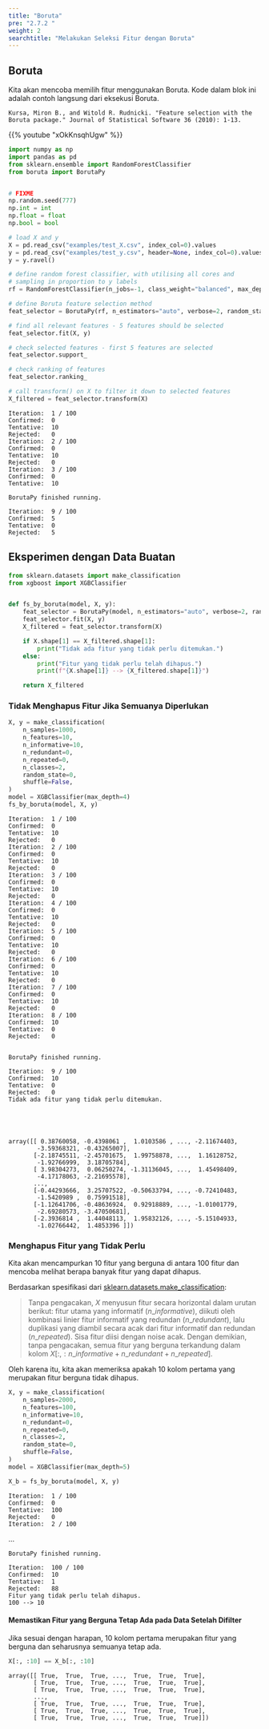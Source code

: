 ```yaml
---
title: "Boruta"
pre: "2.7.2 "
weight: 2
searchtitle: "Melakukan Seleksi Fitur dengan Boruta"
---
```


## Boruta
Kita akan mencoba memilih fitur menggunakan Boruta. Kode dalam blok ini adalah contoh langsung dari eksekusi Boruta.

`Kursa, Miron B., and Witold R. Rudnicki. "Feature selection with the Boruta package." Journal of Statistical Software 36 (2010): 1-13.`

{{% youtube "xOkKnsqhUgw" %}}


```python
import numpy as np
import pandas as pd
from sklearn.ensemble import RandomForestClassifier
from boruta import BorutaPy


# FIXME
np.random.seed(777)
np.int = int
np.float = float
np.bool = bool
```


```python
# load X and y
X = pd.read_csv("examples/test_X.csv", index_col=0).values
y = pd.read_csv("examples/test_y.csv", header=None, index_col=0).values
y = y.ravel()

# define random forest classifier, with utilising all cores and
# sampling in proportion to y labels
rf = RandomForestClassifier(n_jobs=-1, class_weight="balanced", max_depth=5)

# define Boruta feature selection method
feat_selector = BorutaPy(rf, n_estimators="auto", verbose=2, random_state=1)

# find all relevant features - 5 features should be selected
feat_selector.fit(X, y)

# check selected features - first 5 features are selected
feat_selector.support_

# check ranking of features
feat_selector.ranking_

# call transform() on X to filter it down to selected features
X_filtered = feat_selector.transform(X)
```

    Iteration: 	1 / 100
    Confirmed: 	0
    Tentative: 	10
    Rejected: 	0
    Iteration: 	2 / 100
    Confirmed: 	0
    Tentative: 	10
    Rejected: 	0
    Iteration: 	3 / 100
    Confirmed: 	0
    Tentative: 	10
    
    BorutaPy finished running.
    
    Iteration: 	9 / 100
    Confirmed: 	5
    Tentative: 	0
    Rejected: 	5
    
## Eksperimen dengan Data Buatan

```python
from sklearn.datasets import make_classification
from xgboost import XGBClassifier


def fs_by_boruta(model, X, y):
    feat_selector = BorutaPy(model, n_estimators="auto", verbose=2, random_state=1)
    feat_selector.fit(X, y)
    X_filtered = feat_selector.transform(X)

    if X.shape[1] == X_filtered.shape[1]:
        print("Tidak ada fitur yang tidak perlu ditemukan.")
    else:
        print("Fitur yang tidak perlu telah dihapus.")
        print(f"{X.shape[1]} --> {X_filtered.shape[1]}")

    return X_filtered
```

### Tidak Menghapus Fitur Jika Semuanya Diperlukan


```python
X, y = make_classification(
    n_samples=1000,
    n_features=10,
    n_informative=10,
    n_redundant=0,
    n_repeated=0,
    n_classes=2,
    random_state=0,
    shuffle=False,
)
model = XGBClassifier(max_depth=4)
fs_by_boruta(model, X, y)
```

    Iteration: 	1 / 100
    Confirmed: 	0
    Tentative: 	10
    Rejected: 	0
    Iteration: 	2 / 100
    Confirmed: 	0
    Tentative: 	10
    Rejected: 	0
    Iteration: 	3 / 100
    Confirmed: 	0
    Tentative: 	10
    Rejected: 	0
    Iteration: 	4 / 100
    Confirmed: 	0
    Tentative: 	10
    Rejected: 	0
    Iteration: 	5 / 100
    Confirmed: 	0
    Tentative: 	10
    Rejected: 	0
    Iteration: 	6 / 100
    Confirmed: 	0
    Tentative: 	10
    Rejected: 	0
    Iteration: 	7 / 100
    Confirmed: 	0
    Tentative: 	10
    Rejected: 	0
    Iteration: 	8 / 100
    Confirmed: 	10
    Tentative: 	0
    Rejected: 	0
    
    
    BorutaPy finished running.
    
    Iteration: 	9 / 100
    Confirmed: 	10
    Tentative: 	0
    Rejected: 	0
    Tidak ada fitur yang tidak perlu ditemukan.
    




    array([[ 0.38760058, -0.4398061 ,  1.0103586 , ..., -2.11674403,
            -3.59368321, -0.43265007],
           [-2.18745511, -2.45701675,  1.99758878, ...,  1.16128752,
            -1.92766999,  3.18705784],
           [ 3.98304273,  0.06250274, -1.31136045, ...,  1.45498409,
            -4.17178063, -2.21695578],
           ...,
           [-0.44293666,  3.25707522, -0.50633794, ..., -0.72410483,
            -1.5420989 ,  0.75991518],
           [-1.12641706, -0.48636924,  0.92918889, ..., -1.01001779,
            -2.69280573, -3.47050681],
           [-2.3936814 ,  1.44048113,  1.95832126, ..., -5.15104933,
            -1.02766442,  1.4853396 ]])


### Menghapus Fitur yang Tidak Perlu
Kita akan mencampurkan 10 fitur yang berguna di antara 100 fitur dan mencoba melihat berapa banyak fitur yang dapat dihapus.

Berdasarkan spesifikasi dari [sklearn.datasets.make_classification](https://scikit-learn.org/stable/modules/generated/sklearn.datasets.make_classification.html):

> Tanpa pengacakan, $X$ menyusun fitur secara horizontal dalam urutan berikut: fitur utama yang informatif ($n\_informative$), diikuti oleh kombinasi linier fitur informatif yang redundan ($n\_redundant$), lalu duplikasi yang diambil secara acak dari fitur informatif dan redundan ($n\_repeated$). Sisa fitur diisi dengan noise acak. Dengan demikian, tanpa pengacakan, semua fitur yang berguna terkandung dalam kolom $X[:, :n\_informative + n\_redundant + n\_repeated]$.

Oleh karena itu, kita akan memeriksa apakah 10 kolom pertama yang merupakan fitur berguna tidak dihapus.



```python
X, y = make_classification(
    n_samples=2000,
    n_features=100,
    n_informative=10,
    n_redundant=0,
    n_repeated=0,
    n_classes=2,
    random_state=0,
    shuffle=False,
)
model = XGBClassifier(max_depth=5)

X_b = fs_by_boruta(model, X, y)
```

    Iteration: 	1 / 100
    Confirmed: 	0
    Tentative: 	100
    Rejected: 	0
    Iteration: 	2 / 100
...
    
    BorutaPy finished running.
    
    Iteration: 	100 / 100
    Confirmed: 	10
    Tentative: 	1
    Rejected: 	88
    Fitur yang tidak perlu telah dihapus.
    100 --> 10

#### Memastikan Fitur yang Berguna Tetap Ada pada Data Setelah Difilter
Jika sesuai dengan harapan, 10 kolom pertama merupakan fitur yang berguna dan seharusnya semuanya tetap ada.



```python
X[:, :10] == X_b[:, :10]
```




    array([[ True,  True,  True, ...,  True,  True,  True],
           [ True,  True,  True, ...,  True,  True,  True],
           [ True,  True,  True, ...,  True,  True,  True],
           ...,
           [ True,  True,  True, ...,  True,  True,  True],
           [ True,  True,  True, ...,  True,  True,  True],
           [ True,  True,  True, ...,  True,  True,  True]])


